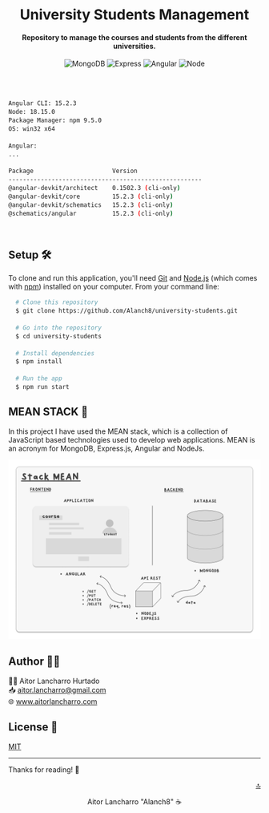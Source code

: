 <h1 align="center">
  University Students Management
</h1>
<h4 align="center">Repository to manage the courses and students from the different universities.</h4>

<p align="center">
<img src="https://img.shields.io/badge/MongoDB-4EA94B?style=for-the-badge&logo=mongodb&logoColor=white" alt="MongoDB">
<img src="https://img.shields.io/badge/Express.js-000000?style=for-the-badge&logo=express&logoColor=white" alt="Express">
<img src="https://img.shields.io/badge/Angular-DD0031?style=for-the-badge&logo=angular&logoColor=white" alt="Angular">
<img src="https://img.shields.io/badge/Node.js-339933?style=for-the-badge&logo=nodedotjs&logoColor=white" alt="Node">
</p>
<br>

```bash

Angular CLI: 15.2.3
Node: 18.15.0
Package Manager: npm 9.5.0
OS: win32 x64

Angular:
...

Package                      Version
------------------------------------------------------
@angular-devkit/architect    0.1502.3 (cli-only)
@angular-devkit/core         15.2.3 (cli-only)
@angular-devkit/schematics   15.2.3 (cli-only)
@schematics/angular          15.2.3 (cli-only)
```

<br>

<div id="top"></div>

<!-- ## Table of Contents 📜

- [Setup](#setup)
- [Gist](#gist)
- [Wiki](#wiki)
  - [How to implement multilanguage support - Angular Application](#multilanguage)
  - [How to use ng-translate](#translate)
  - [How to implement PrimeNG breadcrumbs - Angular](#breadcrumbs)
  - [How to add Error interceptor - Angular](#interceptor)
  - [How to install Bootstrap - Angular](#bootstrap)
  - [How to create your own pipe - Angular](#pipe)
- [Mockups](#mockups)
- [Final Result and Deploy](#result)
  - [Mobile Version](#mobile)
  - [Desktop Version](#desktop)
  - [Responsive Version](#responsive)
- [Architecture](#architecture)
  - [SOLID](#solid)
  - [Scaffolding](#scaffolding)
- [Libraries](#libraries)
  - [pageNotFound](#pagenotfound)
  - [footer](#footer)
- [GitFlow](#gitflow)
- [SASS (SCSS)](#sass)
- [Author](#author)
- [License](#license) -->

<a name="setup"></a>

## Setup 🛠️

To clone and run this application, you'll need [Git](https://git-scm.com) and [Node.js](https://nodejs.org/en/download/) (which comes with [npm](http://npmjs.com)) installed on your computer. From your command line:

```bash
  # Clone this repository
  $ git clone https://github.com/Alanch8/university-students.git

  # Go into the repository
  $ cd university-students

  # Install dependencies
  $ npm install

  # Run the app
  $ npm run start
```

<!-- <a name="gist"></a>

<p align="right"><a href="#top">🔝</a></p>

## Gist 📝

<div  align="center" >
<a href="https://github.com/Alanch8/project-docu"><img src="./src/assets/img/project-docu.png" alt="project-docu" width="300">
</img></a>
</div>
<br>

I have decided to use Github's Gist technology because in the private repositories it is not possible to use neither Wiki nor Github Pages (to display the README.md with embedded Gist).

I create an html page with these gists. I have taken advantage of this same repo which I have made public to create a wiki with tutorials of different problems and their solutions.

<b>My Gist:</b> https://alanch8.github.io/project-docu/my-gists.html

<a name="wiki"></a>

<p align="right"><a href="#top">🔝</a></p>

## Wiki 📖

<a name="multilanguage"></a>

#### How to implement multilanguage support - Angular Application

https://github.com/Alanch8/project-docu/wiki/How-to-implement-multilanguage-support---Angular-Application

<a name="translate"></a>

#### How to use ng-translate

https://github.com/Alanch8/project-docu/wiki/How-to-use-ng-translate

<a name="breadcrumbs"></a>

#### How to implement PrimeNG breadcrumbs - Angular

https://github.com/Alanch8/project-docu/wiki/How-to-implement-PrimeNG-breadcrumbs---Angular

<a name="interceptor"></a>

#### How to add Error interceptor - Angular

https://github.com/Alanch8/project-docu/wiki/How-to-add-Error-interceptor---Angular

<a name="bootstrap"></a>

#### How to install Bootstrap - Angular

https://github.com/Alanch8/project-docu/wiki/How-to-install-Bootstrap-in-Angular

<a name="pipe"></a>

#### How to create your own pipe - Angular

https://github.com/Alanch8/project-docu/wiki/How-to-create-your-own-pipe---Angular

<a name="mockups"></a>

<p align="right"><a href="#top">🔝</a></p> -->

## MEAN STACK 🎨

In this project I have used the MEAN stack, which is a collection of JavaScript based technologies used to develop web applications. MEAN is an acronym for MongoDB, Express.js, Angular and NodeJs.


![](./src/assets/img/mean-stack.png)
<!-- 
<a name="result"></a>

<p align="right"><a href="#top">🔝</a></p>

## Result 🚀

<b>Link to <u>Vercel</u> Deploy:</b>

I thought it would be best to create a development environment and a production environment to be able to differentiate between them and always test in development before deploying to production.

You will only see console logs in development.

- [Development](https://star-wars-aitor-dev.vercel.app/)

<b><u>Easter Egg:</u></b> You will see confetti only on production. 🎉 🎉 🎉

- [Production](https://star-wars-aitor-prod.vercel.app/)

I design the project to be responsive and mobile first. I have used the <u>Bootstrap</u> framework to make it faster to implement the responsive design.

<a name="mobile"></a>

### Mobile version:

<div align="center">
<img src="./src/assets/img/finalresult-mobile.png" alt="star-wars-aitor" width="300">
</img>
</div>
<br>

<a name="desktop"></a>

### Desktop version:

![](./src/assets/img/finalresult.png)

<br>

<a name="responsive"></a>

### Online Responsive version:

URL: https://ui.dev/amiresponsive?url=https://star-wars-aitor-prod.vercel.app/

![](./src/assets/img/finalresult-responsive.png)

<a name="architecture"></a>

<p align="right"><a href="#top">🔝</a></p>

## Architecture 🏗️

To improve the scalability of the project, I thought of using a complete structure even though empty folders will not be uploaded to the GitHub repo.

<a name="solid"></a>

#### SOLID

I tried to use as much as posible the SOLID Principles in this project. I have tried to separate the logic of the components as much as possible and create services and a model (interface) to be able to reuse them. I have also tried to use the **DRY** and **KISS** principles as much as possible. With more time, much more iteration could be done. ⏳

<a name="scaffolding"></a>

This is the initial scaffolding of the project to improve the scalability as I said before. The final repo is a little bit different because Github don't track empty folders.

#### Scaffolding

<div align="center">
<img src="./src/assets/img/architecture.png" alt="architecture" width="150">
</img>
</div>

<a name="libraries"></a>

<p align="right"><a href="#top">🔝</a></p>

## Libraries 📚

My NPM Libraries:

- [Link to my npm profile](https://www.npmjs.com/settings/alanch8/packages)

<a name="header"></a>

#### Page Not Found (404)

I decided to create a 404 page to be able to redirect the user to the home page if he tries to access a page that does not exist.

I thought it would be a good idea to create a library to be able to reuse it in other projects.

You can find the library here: https://www.npmjs.com/package/alanch8-page-not-found

<a name="footer"></a>

#### Footer

With the footer component I thought it would be a good idea too. In this case, I have created a footer with my personal brand logo that redirects you to my personal website, my Linkedin, Github and Twitter profiles. 

Furthermore I have added a link to a mailto: with my email address inside my name on the Copyright section.

You can find the library here: https://www.npmjs.com/package/alanch8-footer

<a name="gitflow"></a>

<p align="right"><a href="#top">🔝</a></p>

## Gitflow 📦

In this project I have decided to apply something similar to Gitflow, so I have practiced a lot all the possible conflicts that can happen working with it.

I have created a develop branch and a production (main) branch. I have also created a feature branch for each feature that I have implemented.

I have also created a <u>release branch</u> to be able to test the application before deploying it to production. I add a release tag (v1.0.0) to the commit that I want to deploy to production.

Finally, I deleted the feature branches that I had created.

I also created a project with <u>Kanban</u> board and used issues to be able to track the progress of the project.

<a name="sass"></a>

<p align="right"><a href="#top">🔝</a></p>

## SASS 💄

### Animations

I used scss animations for the cards and the information inside the cards.

I also used Animate.css librarie to make a fadeIn animation when the page is loaded and show how to do it. (I as easy as adding the class "animate__animated animate__fadeIn" to the element that you want to animate.)

```css
.card {
  margin: 5px 5px;
  border-radius: 10px;
  width: 320px;
  height: 200px;
  background-repeat: no-repeat;
  background-size: cover;
  cursor: pointer;
  overflow: hidden;
  border: none;
}

.card:hover {
  box-shadow: 0px 4px 8px rgba(0, 0, 0, 0.5);
  transform: scale(1.05);
  transition: all 0.5s ease;
}
```

### Mixins

I have tried to make mixins to take advantage of code but finally I have not been able to square them.

```css
@import url("https://fonts.googleapis.com/css2?family=Nunito+Sans:wght@300;800&display=swap");

$primary: #fdfdfd;
$secondary: #1a1a1a;
$tertiary: #ffcc00;
$gray-light: #c4c4c4;

$font-family-titles: "Nunito Sans", sans-serif;
$font-family-text: "Nunito Sans", sans-serif;
$font-family-details: "Nunito Sans", sans-serif;
``` -->

<a name="author"></a>

## Author 🧑‍💻

🧑‍💻 Aitor Lancharro Hurtado <br>
📥 aitor.lancharro@gmail.com <br>
🌐 <a href="https://www.aitorlancharro.com">www.aitorlancharro.com</a><br>

<a name="license"></a>

## License 📄

[MIT](https://choosealicense.com/licenses/mit/)

---

Thanks for reading! 🙌

<p align="right"><a href="#top">🔝</a></p>

<p align="center">Aitor Lancharro "Alanch8" ☕</p>
